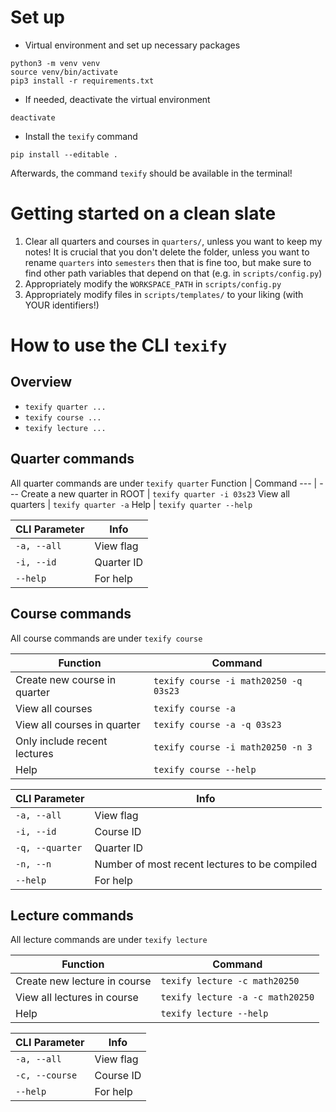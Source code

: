 # Set up
- Virtual environment and set up necessary packages
```
python3 -m venv venv
source venv/bin/activate
pip3 install -r requirements.txt
```
- If needed, deactivate the virtual environment
```
deactivate
```
- Install the `texify` command
```
pip install --editable .
```
<!-- https://click.palletsprojects.com/en/8.1.x/setuptools/ -->
Afterwards, the command `texify` should be available in the terminal!

# Getting started on a clean slate
1. Clear all quarters and courses in `quarters/`, unless you want to keep my notes! It is crucial that you don't delete the folder, unless you want to rename `quarters` into `semesters` then that is fine too, but make sure to find other path variables that depend on that  (e.g. in `scripts/config.py`)
2. Appropriately modify the `WORKSPACE_PATH` in `scripts/config.py`
3. Appropriately modify files in `scripts/templates/` to your liking (with YOUR identifiers!)

# How to use the CLI `texify`
## Overview
- `texify quarter ...`
- `texify course ...`
- `texify lecture ...`
## Quarter commands
All quarter commands are under `texify quarter`
Function | Command
--- | ---
Create a new quarter in ROOT | `texify quarter -i 03s23`
View all quarters | `texify quarter -a`
Help | `texify quarter --help`

CLI Parameter | Info
--- | ---
`-a, --all` | View flag
`-i, --id` | Quarter ID
`--help` | For help

## Course commands
All course commands are under `texify course`

Function | Command
--- | ---
Create new course in quarter | `texify course -i math20250 -q 03s23`
View all courses | `texify course -a`
View all courses in quarter | `texify course -a -q 03s23`
Only include recent lectures | `texify course -i math20250 -n 3`
Help | `texify course --help`

CLI Parameter | Info
--- | ---
`-a, --all` | View flag
`-i, --id` | Course ID
`-q, --quarter` | Quarter ID
`-n, --n` | Number of most recent lectures to be compiled
`--help` | For help

## Lecture commands
All lecture commands are under `texify lecture`

Function | Command
--- | ---
Create new lecture in course | `texify lecture -c math20250`
View all lectures in course | `texify lecture -a -c math20250`
Help | `texify lecture --help`

CLI Parameter | Info
--- | ---
`-a, --all` | View flag
`-c, --course` | Course ID
`--help` | For help

